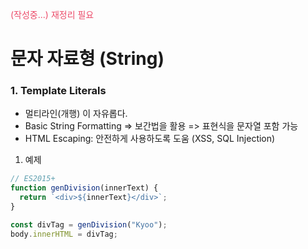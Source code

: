 <p style="color: #ec4c6a">(작성중...) 재정리 필요</p>

# 문자 자료형 (String)

### 1. Template Literals
* 멀티라인(개행) 이 자유롭다.
* Basic String Formatting => 보간법을 활용 => 표현식을 문자열 포함 가능
* HTML Escaping: 안전하게 사용하도록 도움 (XSS, SQL Injection)

1) 예제
```javascript
// ES2015+
function genDivision(innerText) {
  return `<div>${innerText}</div>`;
}

const divTag = genDivision("Kyoo");
body.innerHTML = divTag;
```